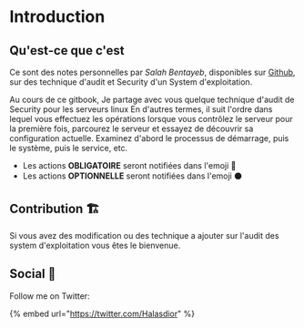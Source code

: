 # Introduction

## Qu'est-ce que c'est

Ce sont des notes personnelles par _Salah Bentayeb_, disponibles sur [Github](https://github.com/HalasProject/OsSecurityCheck), sur des technique d'audit et Security d'un System d'exploitation.

Au cours de ce gitbook, Je partage avec vous quelque technique d'audit de Security pour les serveurs linux En d'autres termes, il suit l'ordre dans lequel vous effectuez les opérations lorsque vous contrôlez le serveur pour la première fois, parcourez le serveur et essayez de découvrir sa configuration actuelle. Examinez d'abord le processus de démarrage, puis le système, puis le service, etc.

* Les actions **OBLIGATOIRE**  seront notifiées dans l'emoji 🔴 
* Les actions **OPTIONNELLE** seront notifiées dans l'emoji ⚫ 

## Contribution 🏗 

Si vous avez des modification ou  des technique a ajouter sur l'audit des system d'exploitation vous êtes le bienvenue.

## Social 🔆

Follow me on Twitter:

{% embed url="https://twitter.com/Halasdior" %}







